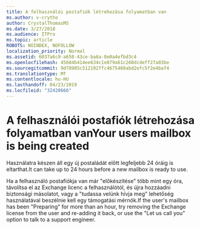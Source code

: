```yaml
---
title: A felhasználói postafiók létrehozása folyamatban van
ms.author: v-crytho
author: CrystalThomasMS
ms.date: 3/27/2018
ms.audience: ITPro
ms.topic: article
ROBOTS: NOINDEX, NOFOLLOW
localization_priority: Normal
ms.assetid: 6037a6c9-a658-43ce-ba6a-8e0a4efbd3c4
ms.openlocfilehash: 45684b414ee634c1e879a61c260dcdeff27a03be
ms.sourcegitcommit: 9d78905c512192ffc4675468abd2efc5f2e4baf4
ms.translationtype: MT
ms.contentlocale: hu-HU
ms.lasthandoff: 04/23/2019
ms.locfileid: "32420666"
---
```

# <a name="your-users-mailbox-is-being-created"></a><span data-ttu-id="9a273-102">A felhasználói postafiók létrehozása folyamatban van</span><span class="sxs-lookup"><span data-stu-id="9a273-102">Your users mailbox is being created</span></span>

<span data-ttu-id="9a273-103">Használatra készen áll egy új postaládát előtt legfeljebb 24 óráig is eltarthat.</span><span class="sxs-lookup"><span data-stu-id="9a273-103">It can take up to 24 hours before a new mailbox is ready to use.</span></span>
  
<span data-ttu-id="9a273-104">Ha a felhasználó postafiókja van már "előkészítése" több mint egy óra, távolítsa el az Exchange licenc a felhasználótól, és újra hozzáadni biztonsági másolatot, vagy a "tudassa velünk hívja meg" lehetőség használatával beszélnie kell egy támogatási mérnök.</span><span class="sxs-lookup"><span data-stu-id="9a273-104">If the user's mailbox has been "Preparing" for more than an hour, try removing the Exchange license from the user and re-adding it back, or use the "Let us call you" option to talk to a support engineer.</span></span>
  

